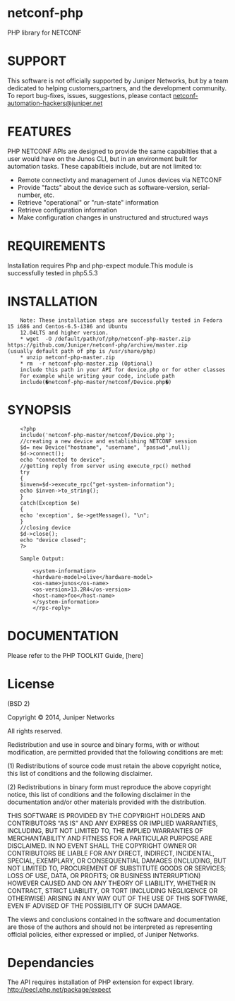 netconf-php
============

PHP library for NETCONF

SUPPORT
=======

This software is not officially supported by Juniper Networks, but by a team dedicated to helping customers,partners, and the development community.  To report bug-fixes, issues, suggestions, please contact netconf-automation-hackers@juniper.net

FEATURES
========

PHP NETCONF APIs are designed to provide the same capabilties that a user would have on the Junos CLI, but in an environment built for automation tasks.  These capabiltieis include, but are not limited to:

* Remote connectivty and management of Junos devices via NETCONF
* Provide "facts" about the device such as software-version, serial-number, etc.
* Retrieve "operational" or "run-state" information 
* Retrieve configuration information 
* Make configuration changes in unstructured and structured ways

REQUIREMENTS
============

Installation requires Php and php-expect module.This module is successfully tested in php5.5.3 

INSTALLATION
============
        
        Note: These installation steps are successfully tested in Fedora 15 i686 and Centos-6.5-i386 and Ubuntu
        12.04LTS and higher version.
        * wget  -O /default/path/of/php/netconf-php-master.zip https://github.com/Juniper/netconf-php/archive/master.zip           (usually default path of php is /usr/share/php)
        * unzip netconf-php-master.zip
        * rm  -r netconf-php-master.zip (Optional)
        include this path in your API for device.php or for other classes
        For example while writing your code, include path 
        include(�netconf-php-master/netconf/Device.php�)

SYNOPSIS
========
        <?php
        include('netconf-php-master/netconf/Device.php');
        //creating a new device and establishing NETCONF session
        $d= new Device("hostname", "username", "passwd",null);
        $d->connect();
        echo "connected to device";
        //getting reply from server using execute_rpc() method
        try
        {
        $inven=$d->execute_rpc("get-system-information");
        echo $inven->to_string();
        }
        catch(Exception $e)
        {
        echo 'exception', $e->getMessage(), "\n";
        }
        //closing device
        $d->close();
        echo "device closed";
        ?>

        Sample Output:
  
            <system-information>
            <hardware-model>olive</hardware-model>
            <os-name>junos</os-name>
            <os-version>13.2R4</os-version>
            <host-name>foo</host-name>
            </system-information>
            </rpc-reply>


DOCUMENTATION
=============

Please refer to the PHP TOOLKIT Guide, [here]


License
=======
(BSD 2)

Copyright © 2014, Juniper Networks

All rights reserved.

Redistribution and use in source and binary forms, with or without modification, are permitted provided that the following conditions are met:

(1) Redistributions of source code must retain the above copyright notice, this list of conditions and the following disclaimer.

(2) Redistributions in binary form must reproduce the above copyright notice, this list of conditions and the following disclaimer in the documentation and/or other materials provided with the distribution.

THIS SOFTWARE IS PROVIDED BY THE COPYRIGHT HOLDERS AND CONTRIBUTORS “AS IS” AND ANY EXPRESS OR IMPLIED WARRANTIES, INCLUDING, BUT NOT LIMITED TO, THE IMPLIED WARRANTIES OF MERCHANTABILITY AND FITNESS FOR A PARTICULAR PURPOSE ARE DISCLAIMED. IN NO EVENT SHALL THE COPYRIGHT OWNER OR CONTRIBUTORS BE LIABLE FOR ANY DIRECT, INDIRECT, INCIDENTAL, SPECIAL, EXEMPLARY, OR CONSEQUENTIAL DAMAGES (INCLUDING, BUT NOT LIMITED TO, PROCUREMENT OF SUBSTITUTE GOODS OR SERVICES; LOSS OF USE, DATA, OR PROFITS; OR BUSINESS INTERRUPTION) HOWEVER CAUSED AND ON ANY THEORY OF LIABILITY, WHETHER IN CONTRACT, STRICT LIABILITY, OR TORT (INCLUDING NEGLIGENCE OR OTHERWISE) ARISING IN ANY WAY OUT OF THE USE OF THIS SOFTWARE, EVEN IF ADVISED OF THE POSSIBILITY OF SUCH DAMAGE.

The views and conclusions contained in the software and documentation are those of the authors and should not be interpreted as representing official policies, either expressed or implied, of Juniper Networks.

Dependancies
============
The API requires installation of PHP extension for expect library.
http://pecl.php.net/package/expect

